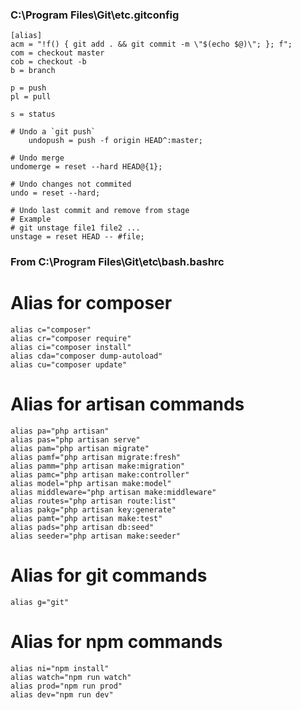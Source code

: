 ### C:\Program Files\Git\etc\.gitconfig

    [alias]
    acm = "!f() { git add . && git commit -m \"$(echo $@)\"; }; f";
    com = checkout master
    cob = checkout -b
    b = branch

    p = push
    pl = pull

    s = status

    # Undo a `git push`
    	undopush = push -f origin HEAD^:master;

    # Undo merge
    undomerge = reset --hard HEAD@{1};

    # Undo changes not commited
    undo = reset --hard;

    # Undo last commit and remove from stage
    # Example
    # git unstage file1 file2 ...
    unstage = reset HEAD -- #file;

### From C:\Program Files\Git\etc\bash.bashrc

# Alias for composer

    alias c="composer"
    alias cr="composer require"
    alias ci="composer install"
    alias cda="composer dump-autoload"
    alias cu="composer update"

# Alias for artisan commands

    alias pa="php artisan"
    alias pas="php artisan serve"
    alias pam="php artisan migrate"
    alias pamf="php artisan migrate:fresh"
    alias pamm="php artisan make:migration"
    alias pamc="php artisan make:controller"
    alias model="php artisan make:model"
    alias middleware="php artisan make:middleware"
    alias routes="php artisan route:list"
    alias pakg="php artisan key:generate"
    alias pamt="php artisan make:test"
    alias pads="php artisan db:seed"
    alias seeder="php artisan make:seeder"

# Alias for git commands

    alias g="git"

# Alias for npm commands

    alias ni="npm install"
    alias watch="npm run watch"
    alias prod="npm run prod"
    alias dev="npm run dev"
